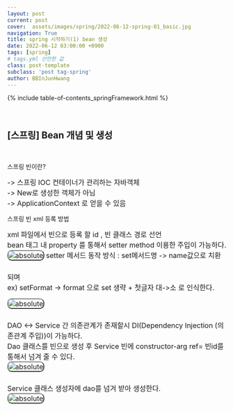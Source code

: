 ```yaml
---
layout: post
current: post
cover:  assets/images/spring/2022-06-12-spring-01_basic.jpg
navigation: True
title: spring 시작하기(1) bean 생성
date: 2022-06-12 03:00:00 +0900
tags: [spring]  
# tags.yml 선언한 값
class: post-template
subclass: 'post tag-spring'
author: BBInJunHwang
---
```

{% include table-of-contents_springFramework.html %}
<div>
<br>
<h2>[스프링] Bean 개념 및 생성</h2><br>
<p>스프링 빈이란?</p>
<p align = "justify">
<font size=3>
->  스프링 IOC 컨테이너가 관리하는 자바객체<br>
->  New로 생성한 객체가 아님<br>
->  ApplicationContext 로 얻을 수 있음
</font></p>

스프링 빈 xml 등록 방법
<p><font size =3>
xml 파일에서 빈으로 등록 할 id , 빈 클래스 경로 선언<br>
bean 태그 내 property 를 통해서 setter method 이용한 주입이 가능하다.
<img style="margin-left:0; margin-bottom: 25px;border: 2px outset gray; border-radius:10px;" data-action="zoom" src='{{ "/assets/images/spring/spring01/ch01_bean_xml_01.PNG" | relative_url }}' alt='absolute'>
setter 메서드 동작 방식 : set메서드명 -> name값으로 치환 되며<br>
ex) setFormat -> format 으로 set 생략 + 첫글자 대->소 로 인식한다.<br>

<img style="margin-left:0; margin-bottom: 25px;border: 2px outset gray; border-radius:10px;" data-action="zoom" src='{{ "/assets/images/spring/spring01/ch01_bean_class_01.PNG" | relative_url }}' alt='absolute'><br>
DAO <-> Service 간 의존관계가 존재할시 DI(Dependency Injection (의존관계 주입))이 가능하다.<br>
Dao 클래스를 빈으로 생성 후 Service 빈에 constructor-arg ref= 빈id를 통해서 넘겨 줄 수 있다.<br>
<img style="margin-left:0; margin-bottom: 25px;border: 2px outset gray; border-radius:10px;" data-action="zoom" src='{{ "/assets/images/spring/spring01/ch01_bean_xml_02.PNG" | relative_url }}' alt='absolute'><br>
Service 클래스 생성자에 dao를 넘겨 받아 생성한다.<br>
<img style="margin-left:0; margin-bottom: 25px;border: 2px outset gray; border-radius:10px;" data-action="zoom" src='{{ "/assets/images/spring/spring01/ch01_bean_class_02.PNG" | relative_url }}' alt='absolute'>

</font></p>
</div>



